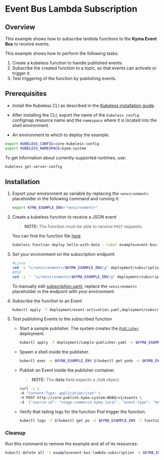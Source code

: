 # Event Bus Lambda Subscription

## Overview

This example shows how to subscribe lambda functions to the **Kyma Event Bus** to receive events.

This example shows how to perform the following tasks:

1. Create a kubeless function to handle published events.
2. Subscribe the created function to a topic, so that events can activate or trigger it.
3. Test triggering of the function by publishing events.

## Prerequisites

- Install the Kubeless CLI as described in the [Kubeless installation guide](https://kubeless.io/docs/quick-start/).

- After installing the CLI, export the name of the `kubeless config` configmap resource name and the `namespace` where it is located into the shell environment.

- An environment to which to deploy the example.

```bash
export KUBELESS_CONFIG=core-kubeless-config
export KUBELESS_NAMESPACE=kyma-system
```

To get information about currently-supported runtimes, use:

```bash
kubeless get-server-config
```

## Installation

1. Export your environment as variable by replacing the `<environment>` placeholder in the following command and running it:
    ```bash
    export KYMA_EXAMPLE_ENV="<environment>"
    ```

2. Create a kubeless function to receive a JSON event
    >**NOTE:** The function must be able to receive `POST` requests.

    You can find the function file [here](js/hello-with-data.js)

    ```bash
    kubeless function deploy hello-with-data --label example=event-bus-lambda-subscription --runtime nodejs8 --handler hello-with-data.main --from-file js/hello-with-data.js -n $KYMA_EXAMPLE_ENV
    ```

3. Set your environment on the subscription endpoint
    ```bash
    #Linux
    sed -i "s/<environment>/$KYMA_EXAMPLE_ENV/g" deployment/subscription.yaml
    #OSX
    sed -i '' "s/<environment>/$KYMA_EXAMPLE_ENV/g" deployment/subscription.yaml
    ```
    To manually edit [subscription.yaml](./deployment/subscription.yaml), replace the `<environment>` placeholder in the endpoint with your environment.


4. Subscribe the function to an Event
    ```bash
    kubectl apply -f deployment/event-activation.yaml,deployment/subscription.yaml -n $KYMA_EXAMPLE_ENV
    ```

5. Test publishing Events to the subscribed function
    - Start a sample publisher.
        The system creates the [`Publisher`](deployment/sample-publisher.yaml) deployment.
        ```bash
        kubectl apply -f deployment/sample-publisher.yaml -n $KYMA_EXAMPLE_ENV
        ```

    - Spawn a shell inside the publisher.
        ```bash
        kubectl exec -n $KYMA_EXAMPLE_ENV $(kubectl get pods -n $KYMA_EXAMPLE_ENV -l app=sample-publisher --output=jsonpath={.items..metadata.name}) -c sample-publisher -i -t -- sh
        ```

    - Publish an Event inside the publisher container.
        >**NOTE:** The **data** field expects a `JSON` object.
        ```bash
        curl -i \
        -H "Content-Type: application/json" \
        -X POST http://core-publish.kyma-system:8080/v1/events \
        -d '{"source-id": "stage.commerce.kyma.local", "event-type": "hello", "event-type-version": "v1", "event-time": "2018-11-02T22:08:41+00:00", "data": { "order-number": 123 }}'
        ```

    - Verify that tailing logs for the function Pod trigger the function.
        ```bash
        kubectl logs -f $(kubectl get po -n $KYMA_EXAMPLE_ENV -l function=hello-with-data --no-headers | grep -i running | awk '{print $1}') -c hello-with-data -n $KYMA_EXAMPLE_ENV
        ```

### Cleanup

Run this command to remove the example and all of its resources:

```bash
kubectl delete all -l example=event-bus-lambda-subscription -n $KYMA_EXAMPLE_ENV
```
